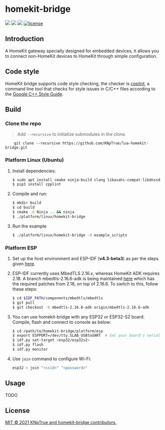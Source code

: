 # homekit-bridge

![](https://img.shields.io/badge/language-c|lua-orange.svg)
![](https://img.shields.io/badge/platform-linux-lightgrey.svg)
![](https://img.shields.io/badge/platform-esp-lightgrey.svg)
[![license](https://img.shields.io/github/license/KNpTrue/lua-homekit-bridge)](LICENSE)

## Introduction

A HomeKit gateway specially designed for embedded devices, it allows you to connect non-HomeKit devices to HomeKit through simple configuration.

## Code style

HomeKit bridge supports code style checking, the checker is [cpplint](https://github.com/google/styleguide), a command line tool that checks for style issues in C/C++ files according to the [Google C++ Style Guide](http://google.github.io/styleguide/cppguide.html).

## Build

### Clone the repo
> Add `--recursive` to initialize submodules in the clone.
```
    git clone --recursive https://github.com/KNpTrue/lua-homekit-bridge.git
```

### Platform Linux (Ubuntu)
1. Install dependencies:
    ```bash
    $ sudo apt install cmake ninja-build clang libavahi-compat-libdnssd-dev libssl-dev pip3
    $ pip3 install cpplint
    ```

2. Compile and run:
    ```bash
    $ mkdir build
    $ cd build
    $ cmake -G Ninja .. && ninja
    $ ./platform/linux/homekit-bridge
    ```

3. Run the example
    ```bash
    $ ./platform/linux/homekit-bridge -d example_scripts
    ```

### Platform ESP
1. Set up the host environment and ESP-IDF (**v4.3-beta3**) as per the steps given [here](https://docs.espressif.com/projects/esp-idf/en/latest/get-started/index.html).

2. ESP-IDF currently uses MbedTLS 2.16.x, whereas HomeKit ADK requires 2.18. A branch mbedtls-2.16.6-adk is being maintained [here](https://github.com/espressif/mbedtls/tree/mbedtls-2.16.6-adk) which has the required patches from 2.18, on top of 2.16.6. To switch to this, follow these steps:
    ```bash
    $ cd $IDF_PATH/components/mbedtls/mbedtls
    $ git pull
    $ git checkout -b mbedtls-2.16.6-adk origin/mbedtls-2.16.6-adk
    ```

3. You can use homekit-bridge with any ESP32 or ESP32-S2 board. Compile, flash and connect to console as below:
    ```bash
    $ cd /path/to/homekit-bridge/platform/esp
    $ export ESPPORT=/dev/tty.SLAB_USBtoUART  # Set your board's serial port here
    $ idf.py set-target <esp32/esp32s2>
    $ idf.py flash
    $ idf.py monitor
    ```

4. Use `join` command to configure Wi-Fi:
    ```bash
    esp32 > join "<ssid>" "<password>"
    ```

## Usage

TODO

## License

[MIT © 2021 KNpTrue and homekit-bridge contributors.](LICENSE)
